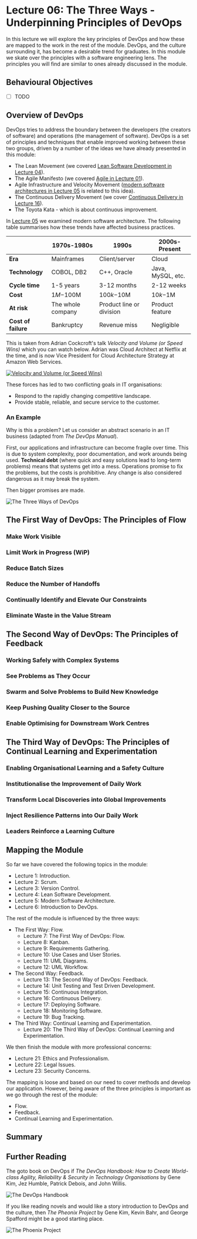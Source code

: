 # Lecture 06: The Three Ways - Underpinning Principles of DevOps

In this lecture we will explore the key principles of DevOps and how these are mapped to the work in the rest of the module.  DevOps, and the culture surrounding it, has become a desirable trend for graduates.  In this module we skate over the principles with a software engineering lens.  The principles you will find are similar to ones already discussed in the module.

## Behavioural Objectives

- [ ] TODO

## Overview of DevOps

DevOps tries to address the boundary between the developers (the creators of software) and operations (the management of software).  DevOps is a set of principles and techniques that enable improved working between these two groups, driven by a number of the ideas we have already presented in this module:

- The Lean Movement (we covered [Lean Software Development in Lecture 04](../lecture04)).
- The Agile Manifesto (we covered [Agile in Lecture 01](../lecture01)).
- Agile Infrastructure and Velocity Movement ([modern software architectures in Lecture 05](../lecture05) is related to this idea).
- The Continuous Delivery Movement (we cover [Continuous Delivery in Lecture 16](../lecture16)).
- The Toyota Kata - which is about continuous improvement.

In [Lecture 05](../lecture05) we examined modern software architecture.  The following table summarises how these trends have affected business practices.

|       | **1970s-1980s** | **1990s** | **2000s-Present** |
|-------|-----------------|-----------|-------------------|
| **Era** | Mainframes | Client/server | Cloud |
| **Technology** | COBOL, DB2 | C++, Oracle | Java, MySQL, etc. |
| **Cycle time** | 1-5 years | 3-12 months | 2-12 weeks |
| **Cost** | $1M-$100M | $100k-$10M | $10k-$1M |
| **At risk** | The whole company | Product line or division | Product feature |
| **Cost of failure** | Bankruptcy | Revenue miss | Negligible |

This is taken from Adrian Cockcroft's talk *Velocity and Volume (or Speed Wins)* which you can watch below.  Adrian was Cloud Architect at Netflix at the time, and is now Vice President for Cloud Architecture Strategy at Amazon Web Services.

[![Velocity and Volume (or Speed Wins)](https://img.youtube.com/vi/wyWI3gLpB8o/0.jpg)](https://www.youtube.com/watch?v=wyWI3gLpB8o)

These forces has led to two conflicting goals in IT organisations:

- Respond to the rapidly changing competitive landscape.
- Provide stable, reliable, and secure service to the customer.

### An Example

Why is this a problem?  Let us consider an abstract scenario in an IT business (adapted from *The DevOps Manual*).

First, our applications and infrastructure can become fragile over time.  This is due to system complexity, poor documentation, and work arounds being used.  **Technical debt** (where quick and easy solutions lead to long-term problems) means that systems get into a mess.  Operations promise to fix the problems, but the costs is prohibitive.  Any change is also considered dangerous as it may break the system.

Then bigger promises are made.

![The Three Ways of DevOps](img/three-ways.jpg)

## The First Way of DevOps: The Principles of Flow

### Make Work Visible

### Limit Work in Progress (WiP)

### Reduce Batch Sizes

### Reduce the Number of Handoffs

### Continually Identify and Elevate Our Constraints

### Eliminate Waste in the Value Stream

## The Second Way of DevOps: The Principles of Feedback

### Working Safely with Complex Systems

### See Problems as They Occur

### Swarm and Solve Problems to Build New Knowledge

### Keep Pushing Quality Closer to the Source

### Enable Optimising for Downstream Work Centres

## The Third Way of DevOps: The Principles of Continual Learning and Experimentation

### Enabling Organisational Learning and a Safety Culture

### Institutionalise the Improvement of Daily Work

### Transform Local Discoveries into Global Improvements

### Inject Resilience Patterns into Our Daily Work

### Leaders Reinforce a Learning Culture

## Mapping the Module

So far we have covered the following topics in the module:

- Lecture 1: Introduction.
- Lecture 2: Scrum.
- Lecture 3: Version Control.
- Lecture 4: Lean Software Development.
- Lecture 5: Modern Software Architecture.
- Lecture 6: Introduction to DevOps.

The rest of the module is influenced by the three ways:

- The First Way: Flow.
  - Lecture 7: The First Way of DevOps: Flow.
  - Lecture 8: Kanban.
  - Lecture 9: Requirements Gathering.
  - Lecture 10: Use Cases and User Stories.
  - Lecture 11: UML Diagrams.
  - Lecture 12: UML Workflow.
- The Second Way: Feedback.
  - Lecture 13: The Second Way of DevOps: Feedback.
  - Lecture 14: Unit Testing and Test Driven Development.
  - Lecture 15: Continuous Integration.
  - Lecture 16: Continuous Delivery.
  - Lecture 17: Deploying Software.
  - Lecture 18: Monitoring Software.
  - Lecture 19: Bug Tracking.
- The Third Way: Continual Learning and Experimentation.
  - Lecture 20: The Third Way of DevOps: Continual Learning and Experimentation.

We then finish the module with more professional concerns:

- Lecture 21: Ethics and Professionalism.
- Lecture 22: Legal Issues.
- Lecture 23: Security Concerns.

The mapping is loose and based on our need to cover methods and develop our application.  However, being aware of the three principles is important as we go through the rest of the module:

- Flow.
- Feedback.
- Continual Learning and Experimentation.

## Summary

## Further Reading

The goto book on DevOps if *The DevOps Handbook: How to Create World-class Agility, Reliability & Security in Technology Organisations* by Gene Kim, Jez Humble, Patrick Debois, and John Willis.

![The DevOps Handbook](img/devops-book.jpg)

If you like reading novels and would like a story introduction to DevOps and the culture, then *The Pheonix Project* by Gene Kim, Kevin Bahr, and George Spafford might be a good starting place.

![The Phoenix Project](img/phoenix-project-book.jpg)